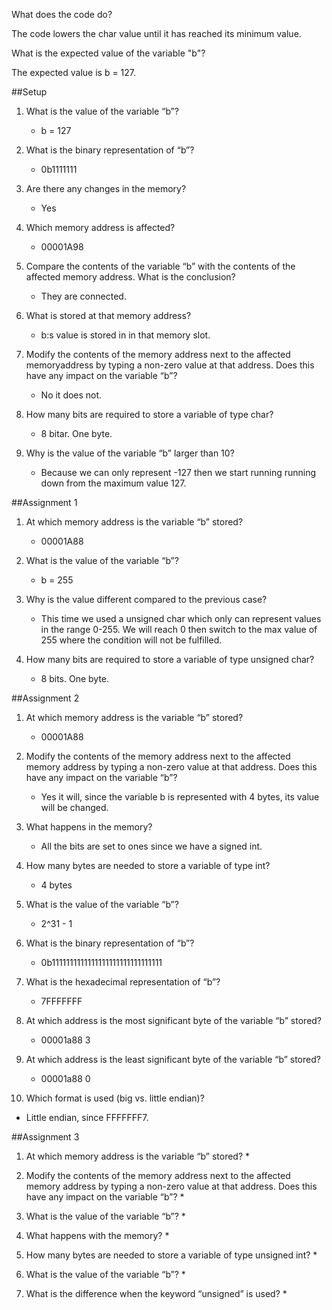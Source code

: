 
What does the code do?

The code lowers the char value until it has reached its minimum value.

What is the expected value of the variable "b"?

The expected value is b = 127.



##Setup

1. What is the value of the variable “b”?

    * b = 127

2. What is the binary representation of “b”?

   * 0b1111111

3. Are there any changes in the memory?
   * Yes

4. Which memory address is affected?
   * 00001A98

5. Compare the contents of the variable “b” with the contents of the affected memory address. What is the conclusion?
   * They are connected.

6. What is stored at that memory address?
   * b:s value is stored in in that memory slot.

7. Modify the contents of the memory address next to the affected memoryaddress by typing a non-zero value at that address. Does this have any impact on the variable “b”?
   * No it does not.

8. How many bits are required to store a variable of type char?
   * 8 bitar. One byte.

9. Why is the value of the variable “b” larger than 10?
   * Because we can only represent -127 then we start running running down from the maximum value 127.
   
   
##Assignment 1
1. At which memory address is the variable “b” stored?
   * 00001A88 
   
2. What is the value of the variable “b”?
   *  b = 255
   
3. Why is the value different compared to the previous case?
   *  This time we used a unsigned char which only can represent values in the range 0-255. We will reach 0 then switch to the max value of 255 where the condition will not be fulfilled.
   
4. How many bits are required to store a variable of type unsigned char?
   *  8 bits. One byte.
   
##Assignment 2
1. At which memory address is the variable “b” stored?
   * 00001A88
   
2. Modify the contents of the memory address next to the affected memory address by typing a non-zero value at that address. Does this have any impact on the variable “b”?
   *  Yes it will, since the variable b is represented with 4 bytes, its value will be changed.

3. What happens in the memory?
   * All the bits are set to ones since we have a signed int.
   
4. How many bytes are needed to store a variable of type int?
   *  4 bytes

5. What is the value of the variable “b”?
   *  2^31 - 1

6. What is the binary representation of “b”?
   * 0b1111111111111111111111111111111

7. What is the hexadecimal representation of “b”?
   *  7FFFFFFF

8. At which address is the most significant byte of the variable “b” stored?
   *  00001a88  3
   
9. At which address is the least significant byte of the variable “b” stored?
   *   00001a88  0

10. Which format is used (big vs. little endian)?
   *  Little endian, since FFFFFFF7.
   
##Assignment 3
1. At which memory address is the variable “b” stored?
   *  

2. Modify the contents of the memory address next to the affected memory address by typing a non-zero value at that address. Does this have any impact on the variable “b”? 
   *  

3. What is the value of the variable “b”?
   *  

4. What happens with the memory?
   *  

5. How many bytes are needed to store a variable of type unsigned int?
   *  

6. What is the value of the variable “b”?
   *  

7. What is the difference when the keyword “unsigned” is used?
   *  
